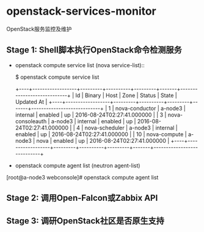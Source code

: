 **openstack-services-monitor**
==========================
OpenStack服务监控及维护

Stage 1: Shell脚本执行OpenStack命令检测服务
------------------------------------------
- openstack compute service list (nova service-list)::

  $ openstack compute service list

  +----+------------------+---------+----------+---------+-------+----------------------------+
| Id | Binary           | Host    | Zone     | Status  | State | Updated At                 |
+----+------------------+---------+----------+---------+-------+----------------------------+
|  1 | nova-conductor   | a-node3 | internal | enabled | up    | 2016-08-24T02:27:41.000000 |
|  3 | nova-consoleauth | a-node3 | internal | enabled | up    | 2016-08-24T02:27:41.000000 |
|  4 | nova-scheduler   | a-node3 | internal | enabled | up    | 2016-08-24T02:27:41.000000 |
| 10 | nova-compute     | a-node3 | nova     | enabled | up    | 2016-08-24T02:27:41.000000 |
+----+------------------+---------+----------+---------+-------+----------------------------+

- openstack compute agent list (neutron agent-list)

[root@a-node3 webconsole]# openstack compute agent list

Stage 2: 调用Open-Falcon或Zabbix API
--------------------------------

Stage 3: 调研OpenStack社区是否原生支持
-----------------------------------